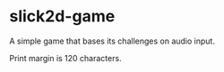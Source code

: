slick2d-game
============

A simple game that bases its challenges on audio input.

Print margin is 120 characters.